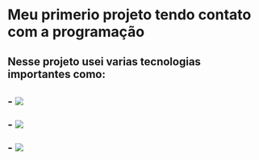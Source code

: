 <h1>Meu primerio projeto tendo contato com a programação</h1>

<h2>Nesse projeto usei varias tecnologias importantes como:</h2>
<h2><p>- <img src="https://img.shields.io/badge/HTML5-E34F26?style=for-the-badge&logo=html5&logoColor=white"/></p>
<p>- <img src="https://img.shields.io/badge/JavaScript-F7DF1E?style=for-the-badge&logo=javascript&logoColor=black"/></p>
<p>- <img src="https://img.shields.io/badge/CSS3-1572B6?style=for-the-badge&logo=css3&logoColor=white"/></p></h2>


